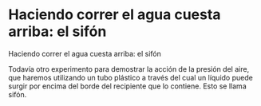 # Haciendo correr el agua cuesta arriba: el sifón
Haciendo correr el agua cuesta arriba: el sifón

Todavía otro experimento para demostrar la acción de la presión del aire, que haremos utilizando un tubo plástico a través del cual un líquido puede surgir por encima del borde del recipiente que lo contiene. Esto se llama sifón.